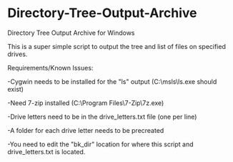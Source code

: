 # Directory-Tree-Output-Archive
Directory Tree Output Archive for Windows

This is a super simple script to output the tree and list of files on specified drives.

Requirements/Known Issues:

-Cygwin needs to be installed for the "ls" output (C:\msls\ls.exe should exist)

-Need 7-zip installed (C:\Program Files\7-Zip\7z.exe)

-Drive letters need to be in the drive_letters.txt file (one per line)

-A folder for each drive letter needs to be precreated

-You need to edit the "bk_dir" location for where this script and drive_letters.txt is located.
